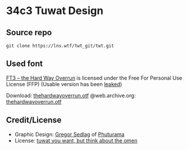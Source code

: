 # 34c3 Tuwat Design

## Source repo

```shell
git clone https://lns.wtf/twt_git/twt.git
```

## Used font
[FT3 – the Hard Way Overrun](http://www.1001fonts.com/ft-3-the-hard-way-overrun-font.html) is licensed under the Free For Personal Use License (FFP) (Usable version has been [leaked](https://twitter.com/geheimorga/status/936244579497422849))

Download: [thehardwayoverrun.otf](https://static.tumblr.com/66evt0z/oOop1fgfj/fenotype_-_3thehardwayoverrun.otf)
@web.archive.org: [thehardwayoverrun.otf](http://web.archive.org/web/20171230120653/https://static.tumblr.com/66evt0z/oOop1fgfj/fenotype_-_3thehardwayoverrun.otf)

## Credit/License

* Graphic Design: [Gregor Sedlag](https://twitter.com/gregorsedlag) of [Phuturama](http://www.phuturama.de/)
* License: [tuwat you want, but think about the omen](https://www.youtube.com/watch?v=b-_wE0mJU5Y)
